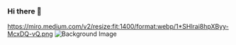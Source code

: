 ### Hi there 👋

<!--
**AliJalilpourMounes/AliJalilpourMounes** is a ✨ _special_ ✨ repository because its `README.md` (this file) appears on your GitHub profile.

Here are some ideas to get you started:

- 🔭 I’m currently working on ...
- 🌱 I’m currently learning ...
- 👯 I’m looking to collaborate on ...
- 🤔 I’m looking for help with ...
- 💬 Ask me about ...
- 📫 How to reach me: ...
- 😄 Pronouns: ...
- ⚡ Fun fact: ...
-->
https://miro.medium.com/v2/resize:fit:1400/format:webp/1*SHlrai8hpXByy-McxDQ-vQ.png
![Background Image]([url_to_your_image](https://miro.medium.com/v2/resize:fit:1400/format:webp/1*SHlrai8hpXByy-McxDQ-vQ.png))
